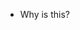 
- Why is this?
<!-- <script type="text/javascript">
  window.currentUser = { id: 3, username: "sennecy_the_cat" };
</script> -->


<!-- <% if logged_in? %>
  <script id="bootstrap-current-user" type="text/javascript">
  	window.currentUser = <%= render("api/users/user.json.jbuilder",
  		user: current_user).html_safe %>
  </script>
<% end %> -->



